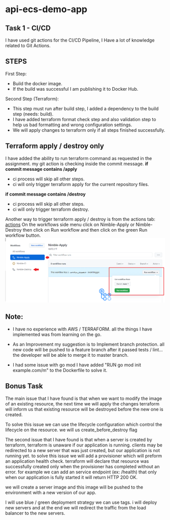 ﻿# api-ecs-demo-app

## Task 1 - CI/CD

I have used git actions for the CI/CD Pipeline, I Have a lot of knowledge related to Git Actions. 

## STEPS

First Step: 
* Build the docker image. 
* If the build was successful I am publishing it to Docker Hub.

Second Step (Terraform):
* This step must run after build step, I added a dependency to the build step (needs: build).
* I have added terraform format check step and also validation step to help us bad formatting and wrong 
  configuration settings.
* We will apply changes to terraform only if all steps finished successfully.

## Terraform apply / destroy only

I have added the ability to run terraform command as requested in the assignment.
my git action is checking inside the commit message.
**if commit message contains /apply**
* ci process will skip all other steps.
* ci will only trigger terraform apply for the current repository files.

**if commit message contains /destroy**
* ci process will skip all other steps.
* ci will only trigger terraform destroy.

Another way to trigger terraform apply / destroy is from the actions tab:
[actions](https://github.com/eyal-h/nimble/actions)
On the workflows side menu click on Nimble-Apply or Nimble-Destroy
then click on Run workflow and then click on the green Run workflow button.
![Actions Tab Example](https://github.com/eyal-h/nimble/blob/main/Actions.png)


## Note:
* I have no experience with AWS / TERRAFORM. 
   all the things I have implemented was from learning on the go.

* As an Improvement my suggestion is to Implement branch protection.
   all new code will be pushed to a feature branch after it passed tests / lint... the developer will be able to merge it to master branch.

* I had some issue with go mod I have added "RUN go mod init example.com/m" to the Dockerfile to solve it.

## Bonus Task

The main issue that I have found is that when we want to modify the image of an existing resource, the next time we will apply the changes terraform will inform us that existing resource will be destroyed before the new one is created.

To solve this issue we can use the lifecycle configuration which control the lifecycle on the resource.
we will us create_before_destroy flag

The second issue that I have found is that when a server is created by terraform, terraform is unaware if our application is running. clients may be redirected to a new server that was just created, but our application is not running yet. to solve this issue we will add a provisioner which will preform an application health check. terraform will declare that resource was successfully created only when the provisioner has completed without an error. for example we can add an service endpoint (ex: /health) that only when our application is fully started it will return HTTP 200 OK.

we will create a server image and this image will be pushed to the environment with a new version of our app.

I will use blue / green deployment strategy we can use tags. i will deploy new servers and at the end we will redirect the traffic from the load balancer to the new servers.
